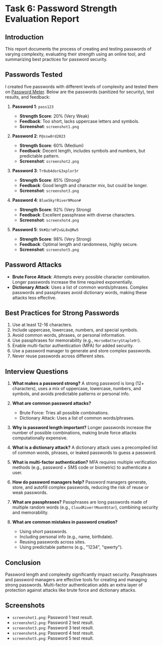 # Task 6: Password Strength Evaluation Report

## Introduction
This report documents the process of creating and testing passwords of varying complexity, evaluating their strength using an online tool, and summarizing best practices for password security.

## Passwords Tested
I created five passwords with different levels of complexity and tested them on [Password Meter](https://www.passwordmeter.com/). Below are the passwords (sanitized for security), test results, and feedback:

1. **Password 1**: `pass123`
   - **Strength Score**: 20% (Very Weak)
   - **Feedback**: Too short, lacks uppercase letters and symbols.
   - **Screenshot**: `screenshot1.png`

2. **Password 2**: `P@ssw0rd2023`
   - **Strength Score**: 60% (Medium)
   - **Feedback**: Decent length, includes symbols and numbers, but predictable pattern.
   - **Screenshot**: `screenshot2.png`

3. **Password 3**: `Tr0ub4dor&3xplor3r`
   - **Strength Score**: 85% (Strong)
   - **Feedback**: Good length and character mix, but could be longer.
   - **Screenshot**: `screenshot3.png`

4. **Password 4**: `BlueSky!River9Moon#`
   - **Strength Score**: 92% (Very Strong)
   - **Feedback**: Excellent passphrase with diverse characters.
   - **Screenshot**: `screenshot4.png`

5. **Password 5**: `9k#Qz!mP2v&L8x@Rw5`
   - **Strength Score**: 98% (Very Strong)
   - **Feedback**: Optimal length and randomness, highly secure.
   - **Screenshot**: `screenshot5.png`

## Password Attacks
- **Brute Force Attack**: Attempts every possible character combination. Longer passwords increase the time required exponentially.
- **Dictionary Attack**: Uses a list of common words/phrases. Complex passwords and passphrases avoid dictionary words, making these attacks less effective.

## Best Practices for Strong Passwords
1. Use at least 12-16 characters.
2. Include uppercase, lowercase, numbers, and special symbols.
3. Avoid common words, phrases, or personal information.
4. Use passphrases for memorability (e.g., `HorseBatteryStaple9!`).
5. Enable multi-factor authentication (MFA) for added security.
6. Use a password manager to generate and store complex passwords.
7. Never reuse passwords across different sites.

## Interview Questions
1. **What makes a password strong?**
   A strong password is long (12+ characters), uses a mix of uppercase, lowercase, numbers, and symbols, and avoids predictable patterns or personal info.

2. **What are common password attacks?**
   - Brute Force: Tries all possible combinations.
   - Dictionary Attack: Uses a list of common words/phrases.

3. **Why is password length important?**
   Longer passwords increase the number of possible combinations, making brute force attacks computationally expensive.

4. **What is a dictionary attack?**
   A dictionary attack uses a precompiled list of common words, phrases, or leaked passwords to guess a password.

5. **What is multi-factor authentication?**
   MFA requires multiple verification methods (e.g., password + SMS code or biometric) to authenticate a user.

6. **How do password managers help?**
   Password managers generate, store, and autofill complex passwords, reducing the risk of reuse or weak passwords.

7. **What are passphrases?**
   Passphrases are long passwords made of multiple random words (e.g., `CloudRiver!Moon9Star`), combining security and memorability.

8. **What are common mistakes in password creation?**
   - Using short passwords.
   - Including personal info (e.g., name, birthdate).
   - Reusing passwords across sites.
   - Using predictable patterns (e.g., "1234", "qwerty").

## Conclusion
Password length and complexity significantly impact security. Passphrases and password managers are effective tools for creating and managing strong passwords. Multi-factor authentication adds an extra layer of protection against attacks like brute force and dictionary attacks.

## Screenshots
- `screenshot1.png`: Password 1 test result.
- `screenshot2.png`: Password 2 test result.
- `screenshot3.png`: Password 3 test result.
- `screenshot4.png`: Password 4 test result.
- `screenshot5.png`: Password 5 test result.
